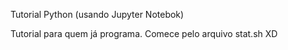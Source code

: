 Tutorial Python (usando Jupyter Notebok)

Tutorial para quem já programa. Comece pelo arquivo stat.sh XD
